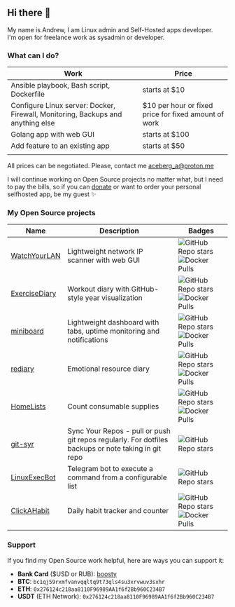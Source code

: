 ## Hi there 👋

My name is Andrew, I am Linux admin and Self-Hosted apps developer.   
I'm open for freelance work as sysadmin or developer.

### What can I do?

| Work | Price |
| --------  | ----------- |
| Ansible playbook, Bash script, Dockerfile |starts at $10 |
| Configure Linux server: Docker, Firewall, Monitoring, Backups and anything else | $10 per hour or fixed price for fixed amount of work |
| Golang app with web GUI | starts at $100 |
| Add feature to an existing app | starts at $50 |
|  |  |

All prices can be negotiated. Please, contact me aceberg_a@proton.me

I will continue working on Open Source projects no matter what, but I need to pay the bills, so if you can [donate](https://github.com/aceberg#support) or want to order your personal selfhosted app, be my guest ✨


### My Open Source projects

| Name  | Description | Badges |
| --------  | ----------- | ------- |
| [WatchYourLAN](https://github.com/aceberg/WatchYourLAN) | Lightweight network IP scanner with web GUI  | ![GitHub Repo stars](https://img.shields.io/github/stars/aceberg/WatchYourLAN?style=flat&logo=github&color=%2342FF6C) ![Docker Pulls](https://img.shields.io/docker/pulls/aceberg/watchyourlan?style=flat&logo=docker)|
| [ExerciseDiary](https://github.com/aceberg/ExerciseDiary) | Workout diary with GitHub-style year visualization | ![GitHub Repo stars](https://img.shields.io/github/stars/aceberg/ExerciseDiary?style=flat&logo=github&color=%2342FF6C) ![Docker Pulls](https://img.shields.io/docker/pulls/aceberg/exercisediary?style=flat&logo=docker)|
| [miniboard](https://github.com/aceberg/miniboard) | Lightweight dashboard with tabs, uptime monitoring and notifications | ![GitHub Repo stars](https://img.shields.io/github/stars/aceberg/miniboard?style=flat&logo=github&color=%2342FF6C) ![Docker Pulls](https://img.shields.io/docker/pulls/aceberg/miniboard?style=flat&logo=docker)|
| [rediary](https://github.com/aceberg/rediary) | Emotional resource diary | ![GitHub Repo stars](https://img.shields.io/github/stars/aceberg/rediary?style=flat&logo=github&color=%2342FF6C) ![Docker Pulls](https://img.shields.io/docker/pulls/aceberg/rediary?style=flat&logo=docker)|
| [HomeLists](https://github.com/aceberg/HomeLists) | Count consumable supplies | ![GitHub Repo stars](https://img.shields.io/github/stars/aceberg/HomeLists?style=flat&logo=github&color=%2342FF6C) ![Docker Pulls](https://img.shields.io/docker/pulls/aceberg/homelists?style=flat&logo=docker)|
| [git-syr](https://github.com/aceberg/git-syr) | Sync Your Repos - pull or push git repos regularly. For dotfiles backups or note taking in git repo  | ![GitHub Repo stars](https://img.shields.io/github/stars/aceberg/git-syr?style=flat&logo=github&color=%2342FF6C)|
| [LinuxExecBot](https://github.com/aceberg/LinuxExecBot) | Telegram bot to execute a command from a configurable list | ![GitHub Repo stars](https://img.shields.io/github/stars/aceberg/LinuxExecBot?style=flat&logo=github&color=%2342FF6C)|
| [ClickAHabit](https://github.com/aceberg/ClickAHabit) | Daily habit tracker and counter  | ![GitHub Repo stars](https://img.shields.io/github/stars/aceberg/ClickAHabit?style=flat&logo=github&color=%2342FF6C) ![Docker Pulls](https://img.shields.io/docker/pulls/aceberg/clickahabit?style=flat&logo=docker)|

### Support 

If you find my Open Source work helpful, here are ways you can support it:
- **Bank Card** ($USD or RUB): [boosty](https://boosty.to/aceberg/donate)
- **BTC**: ```bc1qj59rxmfvanvqqltq9t73qls4su3xrvwuv3sxhr```
- **ETH**: ```0x276124c218aa8110F96989AA1f6f2Bb960C234B7```
- **USDT** (ETH Network): ```0x276124c218aa8110F96989AA1f6f2Bb960C234B7```